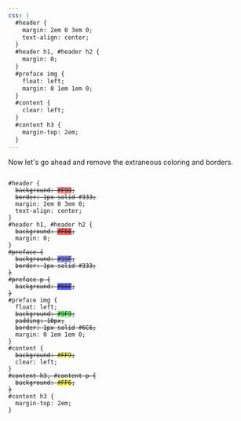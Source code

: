 ```yaml
---
css: |
  #header {
    margin: 2em 0 3em 0;
    text-align: center;
  }
  #header h1, #header h2 {
    margin: 0;
  }
  #preface img {
    float: left;
    margin: 0 1em 1em 0;
  }
  #content {
    clear: left;
  }
  #content h3 {
    margin-top: 2em;
  }
---
```


Now let's go ahead and remove the extraneous coloring and borders.

<pre><code>
#header {
  <del>background: <span style="background: #F99;">#F99</span>;</del>
  <del>border: 1px solid #333;</del>
  margin: 2em 0 3em 0;
  text-align: center;
}
#header h1, #header h2 {
  <del>background: <span style="background: #F66;">#F66</span>;</del>
  margin: 0;
}
<del>#preface {</del>
  <del>background: <span style="background: #99F;">#99F</span>;</del>
  <del>border: 1px solid #333;</del>
<del>}</del>
<del>#preface p {</del>
  <del>background: <span style="background: #66F;">#66F</span>;</del>
<del>}</del>
#preface img {
  float: left;
  <del>background: <span style="background: #9F9;">#9F9</span>;</del>
  <del>padding: 10px;</del>
  <del>border: 1px solid #6C6;</del>
  margin: 0 1em 1em 0;
}
#content {
  <del>background: <span style="background: #FF9;">#FF9</span>;</del>
  clear: left;
}
<del>#content h3, #content p {</del>
  <del>background: <span style="background: #FF6;">#FF6</span>;</del>
<del>}</del>
#content h3 {
  margin-top: 2em;
}
</code></pre>
